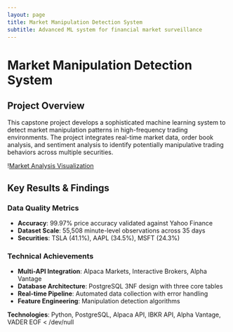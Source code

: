 ```yaml
---
layout: page
title: Market Manipulation Detection System
subtitle: Advanced ML system for financial market surveillance
---
```


# Market Manipulation Detection System

## Project Overview

This capstone project develops a sophisticated machine learning system to detect market manipulation patterns in high-frequency trading environments. The project integrates real-time market data, order book analysis, and sentiment analysis to identify potentially manipulative trading behaviors across multiple securities.

\![Market Analysis Visualization](/assets/img/eda_analysis.png)

## Key Results & Findings

### Data Quality Metrics
- **Accuracy**: 99.97% price accuracy validated against Yahoo Finance
- **Dataset Scale**: 55,508 minute-level observations across 35 days
- **Securities**: TSLA (41.1%), AAPL (34.5%), MSFT (24.3%)

### Technical Achievements
- **Multi-API Integration**: Alpaca Markets, Interactive Brokers, Alpha Vantage
- **Database Architecture**: PostgreSQL 3NF design with three core tables
- **Real-time Pipeline**: Automated data collection with error handling
- **Feature Engineering**: Manipulation detection algorithms

**Technologies**: Python, PostgreSQL, Alpaca API, IBKR API, Alpha Vantage, VADER
EOF < /dev/null